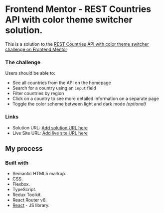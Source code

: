 # Frontend Mentor - REST Countries API with color theme switcher solution.

This is a solution to the [REST Countries API with color theme switcher challenge on Frontend Mentor](https://www.frontendmentor.io/challenges/rest-countries-api-with-color-theme-switcher-5cacc469fec04111f7b848ca)

### The challenge

Users should be able to:

- See all countries from the API on the homepage
- Search for a country using an `input` field
- Filter countries by region
- Click on a country to see more detailed information on a separate page
- Toggle the color scheme between light and dark mode *(optional)*

### Links

- Solution URL: [Add solution URL here](https://www.frontendmentor.io/solutions/responsive-page-using-flexbox-typescript-and-plain-css-1HJ61CD4DC)
- Live Site URL: [Add live site URL here](https://leandrob0-countries.vercel.app/)

## My process

### Built with

- Semantic HTML5 markup.
- CSS.
- Flexbox.
- TypeScript.
- Redux Toolkit.
- React Router v6.
- [React](https://reactjs.org/) - JS library.